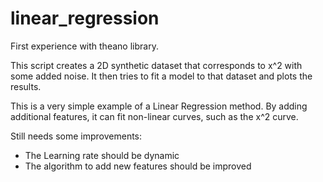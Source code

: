 # linear_regression
First experience with theano library.

This script creates a 2D synthetic dataset that corresponds to x^2 with some
added noise. It then tries to fit a model to that dataset and plots the results.

This is a very simple example of a Linear Regression method. By adding additional
features, it can fit non-linear curves, such as the x^2 curve.

Still needs some improvements:
 - The Learning rate should be dynamic
 - The algorithm to add new features should be improved
